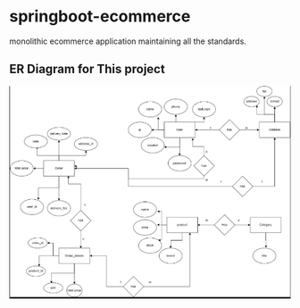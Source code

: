 # springboot-ecommerce
monolithic ecommerce application maintaining all the standards.
## ER Diagram for This project
![ER DiaGram](readmeResource/javacom.png)  